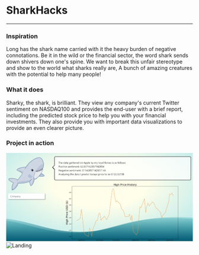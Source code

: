 # SharkHacks
---
### Inspiration

Long has the shark name carried with it the heavy burden of negative connotations. Be it in the wild or the financial sector, the word shark sends down shivers down one's spine. We want to break this unfair stereotype and show to the world what sharks really are, A bunch of amazing creatures with the potential to help many people!
  
### What it does

Sharky, the shark, is brilliant. They view any company's current Twitter sentiment on NASDAQ100 and provides the end-user with a brief report, including the predicted stock price to help you with your financial investments. They also provide you with important data visualizations to provide an even clearer picture.

### Project in action
![Final Page](./sharky/src/img/hero_image.PNG?raw=true "Title")
![Landing](.sharky/src/img/landing%page.PNG?raw=true "Title")
